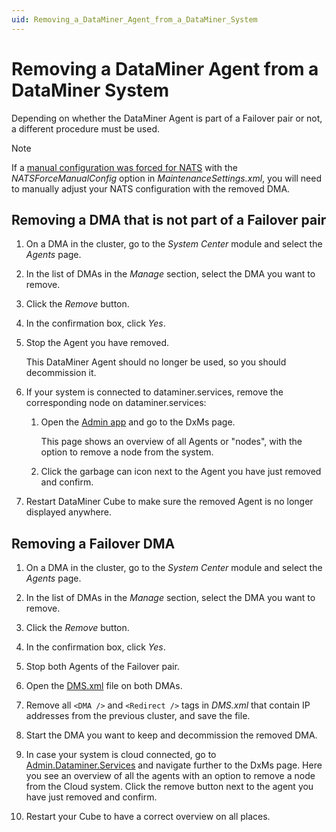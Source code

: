 ```yaml
---
uid: Removing_a_DataMiner_Agent_from_a_DataMiner_System
---
```


# Removing a DataMiner Agent from a DataMiner System

Depending on whether the DataMiner Agent is part of a Failover pair or not, a different procedure must be used.

> [!NOTE]
> If a [manual configuration was forced for NATS](xref:SLNetClientTest_disabling_automatic_nats_config) with the *NATSForceManualConfig* option in *MaintenanceSettings.xml*, you will need to manually adjust your NATS configuration with the removed DMA.

## Removing a DMA that is not part of a Failover pair

1. On a DMA in the cluster, go to the *System Center* module and select the *Agents* page.

1. In the list of DMAs in the *Manage* section, select the DMA you want to remove.

1. Click the *Remove* button.

1. In the confirmation box, click *Yes*.

1. Stop the Agent you have removed.

   This DataMiner Agent should no longer be used, so you should decommission it.

1. If your system is connected to dataminer.services, remove the corresponding node on dataminer.services:

   1. Open the [Admin app](https://admin.dataminer.services/) and go to the DxMs page.

      This page shows an overview of all Agents or "nodes", with the option to remove a node from the system.

   1. Click the garbage can icon next to the Agent you have just removed and confirm.

1. Restart DataMiner Cube to make sure the removed Agent is no longer displayed anywhere.

## Removing a Failover DMA

1. On a DMA in the cluster, go to the *System Center* module and select the *Agents* page.

1. In the list of DMAs in the *Manage* section, select the DMA you want to remove.

1. Click the *Remove* button.

1. In the confirmation box, click *Yes*.

1. Stop both Agents of the Failover pair.

1. Open the [DMS.xml](xref:DMS_xml) file on both DMAs.

1. Remove all `<DMA />` and `<Redirect />` tags in *DMS.xml* that contain IP addresses from the previous cluster, and save the file.

1. Start the DMA you want to keep and decommission the removed DMA.

1. In case your system is cloud connected, go to [Admin.Dataminer.Services](https://admin.dataminer.services/) and navigate further to the DxMs page. Here you see an overview of all the agents with an option to remove a node from the Cloud system. Click the remove button next to the agent you have just removed and confirm.

1. Restart your Cube to have a correct overview on all places.
   
